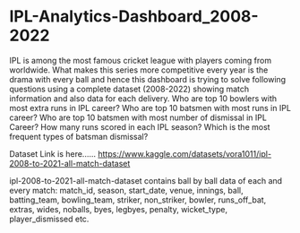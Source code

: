 # IPL-Analytics-Dashboard_2008-2022
IPL is among the most famous cricket league with players coming from worldwide. What makes this series more competitive every year is the drama with every ball and hence this dashboard is trying to solve following questions using a complete dataset (2008-2022) showing match information and also data for each delivery.
    Who are top 10 bowlers with most extra runs in IPL career?
    Who are top 10 batsmen with most runs in IPL career?
    Who are top 10 batsmen with most number of dismissal in IPL Career?
    How many runs scored in each IPL season?
    Which is the most frequent types of batsman dismissal?

Dataset Link is here......
https://www.kaggle.com/datasets/vora1011/ipl-2008-to-2021-all-match-dataset

ipl-2008-to-2021-all-match-dataset contains ball by ball data of each and every match: match_id, season, start_date, venue, innings, ball, batting_team, bowling_team, striker,	non_striker, bowler, runs_off_bat, extras, wides, noballs, byes, legbyes, penalty, wicket_type, player_dismissed etc.
